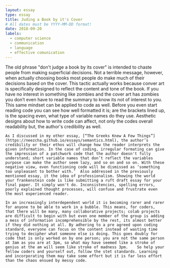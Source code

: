 ```yaml
---
layout: essay
type: essay
title: Juding a Book by it's Cover
# All dates must be YYYY-MM-DD format!
date: 2018-09-20
labels:
  - computer science
  - communication
  - language
  - effective comunication
---
```


The old phrase "don't judge a book by its cover" is intended to chaste people from making superficial decisions. Not a terrible message, however, when actually choosing books most people do make much of their decisions based on the cover. This tactic actually works because conver art is specifically designed to reflect the content and tone of the book. If you have no interest in something like zombies and the cover art has zombies you don’t even have to read the summary to know its not of interest to you. This same mindset can be applied to code as well. Before you even start reading code you can see how well formatted it is; are the brackets lined up, is the spacing even, what type of variable names do they use. Aesthetic designs about how to write code can affect, not only the codes overall readability but, the author's credibility as well. 

	As I discussed in my other essay, [“The Greeks Knew A Few Things”](https://neezcha.github.io/essays/semantics.html), the author’s credibility or their ethos will change how the reader interprets the given information. In the case of coding, irregular formating can give the impression of a patchwork code that the author doesn't fully understand; short variable names that don’t reflect the variables purpose can make the author seem lazy, and so on and so on. With these negative view, even functioning code will be dismissed as ‘something too unpleasant to bother with.’  Also addressed in the previously mentioned essay, it the idea of professionalism. Showing the world your frankenstein code is like submitting a ruft draft essay for your final paper. It simply won't do. Inconsistencies, spelling errors,  poorly explained thought processes, will confuse and frustrate even the most experienced reader. 
	
	In an increasingly interdependent world it is becoming rarer and rarer for anyone to be able to work in a bubble. This means, for coders, that there will be many, many collaborative projects; colab projects are difficult to begin with but even one member of the group is adding a mess of information incomprehensible by the rest, its almost better if they did nothing at all. By adhering to a pre agreed upon coding standard, everyone can focus on the content instead of wasting time trying to decipher what someone else is doing. This goes doubly for code that is only worked on by one person; you are not the same person at 3am as you are at 3pm, so what may have seemed like a stroke of genius at the am will seem like stroke of madness 3pm. 	So help your fellow coders and yourself out, follow the stet standards. Learning and incorporating them may take some effort but it is far less effort than the chaos ensued by messy code. 
